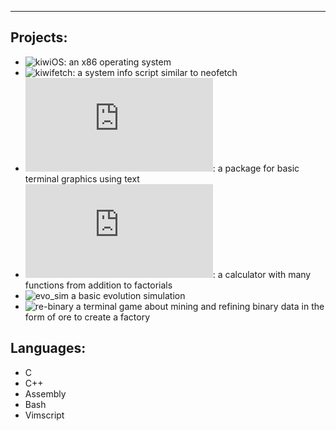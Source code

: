 ---
## Projects:
- ![kiwiOS](https://github.com/bitskiwi/kiwios): an x86 operating system
- ![kiwifetch](https://github.com/bitskiwi/kiwifetch): a system info script similar to neofetch
- ![render.c](https://github.com/bitskiwi/render.c): a package for basic terminal graphics using text
- ![calc.c](https://github.com/bitskiwi/calc.c): a calculator with many functions from addition to factorials
- ![evo_sim](https://github.com/bitskiwi/evo_sim) a basic evolution simulation
- ![re-binary](https://github.com/bitskiwi/re-binary) a terminal game about mining and refining binary data in the form of ore to create a factory
## Languages:
- C
- C++
- Assembly
- Bash
- Vimscript
